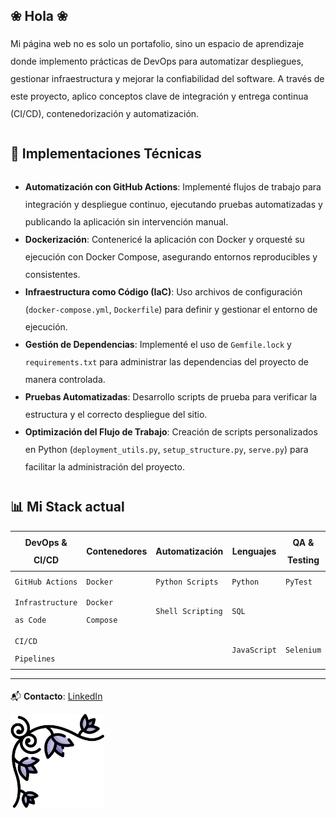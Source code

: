 ## ❀ Hola ❀
<div style="line-height: 2.0;">
Mi página web no es solo un portafolio, sino un espacio de aprendizaje donde implemento prácticas de DevOps para automatizar despliegues, gestionar infraestructura y mejorar la confiabilidad del software. A través de este proyecto, aplico conceptos clave de integración y entrega continua (CI/CD), contenedorización y automatización.

## 📌 Implementaciones Técnicas

- **Automatización con GitHub Actions**: Implementé flujos de trabajo para integración y despliegue continuo, ejecutando pruebas automatizadas y publicando la aplicación sin intervención manual.
- **Dockerización**: Contenericé la aplicación con Docker y orquesté su ejecución con Docker Compose, asegurando entornos reproducibles y consistentes.
- **Infraestructura como Código (IaC)**: Uso archivos de configuración (`docker-compose.yml`, `Dockerfile`) para definir y gestionar el entorno de ejecución.
- **Gestión de Dependencias**: Implementé el uso de `Gemfile.lock` y `requirements.txt` para administrar las dependencias del proyecto de manera controlada.
- **Pruebas Automatizadas**: Desarrollo scripts de prueba para verificar la estructura y el correcto despliegue del sitio.
- **Optimización del Flujo de Trabajo**: Creación de scripts personalizados en Python (`deployment_utils.py`, `setup_structure.py`, `serve.py`) para facilitar la administración del proyecto.

## 📊 Mi Stack actual

| DevOps & CI/CD | Contenedores | Automatización | Lenguajes | QA & Testing |
|---------------|-------------|---------------|-----------|--------------|
| `GitHub Actions` | `Docker` | `Python Scripts` | `Python` | `PyTest` |
| `Infrastructure as Code` | `Docker Compose` | `Shell Scripting` | `SQL` |
| `CI/CD Pipelines` |  |  | `JavaScript` | `Selenium` |

---
📬 **Contacto**: [LinkedIn](https://www.linkedin.com/in/sofiameroni)

<img src="images/floral-design.png" alt="Ícono de Flaticon" width="150" height="150">